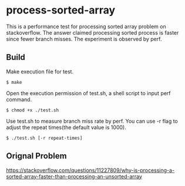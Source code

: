 # process-sorted-array
This is a performance test for processing sorted array problem on stackoverflow. The answer claimed processing sorted process is faster since fewer branch misses.
The experiment is observed by perf.

## Build
Make execution file for test.

    $ make

Open the execution permission of test.sh, a shell script to input perf command.
  
    $ chmod +x ./test.sh

Use test.sh to measure branch miss rate by perf. You can use -r flag to adjust the repeat times(the default value is 1000).

    $ ./test.sh [-r repeat-times]

## Orignal Problem
https://stackoverflow.com/questions/11227809/why-is-processing-a-sorted-array-faster-than-processing-an-unsorted-array
